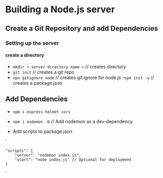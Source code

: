 # Building a Node.js server

## Create a Git Repository and add Dependencies

### Setting up the server
#### create a directory

- ``mkdir < server-directory-name >`` // creates directory
- ``git init`` // creates a git repo
- ``npx gitignore node`` // creates git.ignore for node.js
-``npm init -y`` // creates a package.json

## Add Dependencies 

- ``npm i express helmet cors``
- ``npm i nodemon -D`` // Add nodemon as a dev-dependency

- Add scripts to package.json

`
    
    "scripts": {   
        "server": "nodemon index.js",
        "start": "node index.js" // Optional for deployment
    }
`


